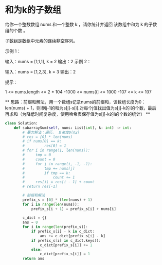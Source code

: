 # 和为k的子数组

给你一个整数数组 nums 和一个整数 k ，请你统计并返回 该数组中和为 k 的子数组的个数 。

子数组是数组中元素的连续非空序列。

 

示例 1：

输入：nums = [1,1,1], k = 2
输出：2
示例 2：

输入：nums = [1,2,3], k = 3
输出：2
 

提示：

1 <= nums.length <= 2 * 104
-1000 <= nums[i] <= 1000
-107 <= k <= 107


** 思路：前缀和解法，用一个数组s记录nums的前缀和，该数组长度为0：len(nums) + 1，则i到j-1的和为s[j]-s[i].对每个j值找出值为s[j]-k的i的个数，最后再求和（为降低时间复杂度，使用哈希表保存值为s[j]-k的i的个数的统计） **

````py
class Solution:
    def subarraySum(self, nums: List[int], k: int) -> int:
        # 暴力解法：遍历， 复杂度O(n2)
        # res = [0] * len(nums)
        # if nums[0] == k:
        #         res[0] = 1
        # for i in range(1, len(nums)):
        #     tmp = 0
        #     count = 0
        #     for j in range(i, -1, -1):
        #         tmp += nums[j]
        #         if tmp == k:
        #             count += 1
        #     res[i] = res[i - 1] + count
        # return res[-1]

        # 前缀和解法
        prefix_s = [0] * (len(nums) + 1)
        for i in range(len(nums)):
            prefix_s[i + 1] = prefix_s[i] + nums[i]
        
        c_dict = {}
        ans = 0
        for i in range(len(prefix_s)):
            if prefix_s[i] - k in c_dict:
                ans += c_dict[prefix_s[i] - k]
            if prefix_s[i] in c_dict.keys():
                c_dict[prefix_s[i]] += 1
            else:
                c_dict[prefix_s[i]] = 1
        return ans
````